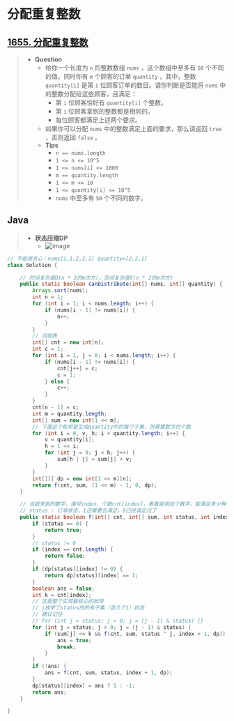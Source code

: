 # 分配重复整数

## [1655. 分配重复整数](https://leetcode.cn/problems/distribute-repeating-integers/)

> - **Question**
>   - 给你一个长度为 `n` 的整数数组 `nums` ，这个数组中至多有 `50` 个不同的值。同时你有 `m` 个顾客的订单 `quantity` ，其中，整数 `quantity[i]` 是第 `i` 位顾客订单的数目。请你判断是否能将 `nums` 中的整数分配给这些顾客，且满足：
>     - 第 `i` 位顾客恰好有 `quantity[i]` 个整数。
>     - 第 `i` 位顾客拿到的整数都是相同的。
>     - 每位顾客都满足上述两个要求。
>   - 如果你可以分配 `nums` 中的整数满足上面的要求，那么请返回 `true` ，否则返回 `false` 。
>   - **Tips**
>     - `n == nums.length`
>     - `1 <= n <= 10^5`
>     - `1 <= nums[i] <= 1000`
>     - `m == quantity.length`
>     - `1 <= m <= 10`
>     - `1 <= quantity[i] <= 10^5`
>     - `nums` 中至多有 `50` 个不同的数字。

## Java

> - **状态压缩DP**
>   - ![image](images/分配重复整数时间复杂度.png)

```java
// 不能用贪心：nums[1,1,2,2,1] quantity=[2,2,1]
class Solution {

    // 时间复杂度O(n * 3的m次方)，空间复杂度O(n * 2的m次方)
    public static boolean canDistribute(int[] nums, int[] quantity) {
        Arrays.sort(nums);
        int n = 1;
        for (int i = 1; i < nums.length; i++) {
            if (nums[i - 1] != nums[i]) {
                n++;
            }
        }
        // 词频表
        int[] cnt = new int[n];
        int c = 1;
        for (int i = 1, j = 0; i < nums.length; i++) {
            if (nums[i - 1] != nums[i]) {
                cnt[j++] = c;
                c = 1;
            } else {
                c++;
            }
        }
        cnt[n - 1] = c;
        int m = quantity.length;
        int[] sum = new int[1 << m];
        // 下面这个枚举是生成quantity中的每个子集，所需要数字的个数
        for (int i = 0, v, h; i < quantity.length; i++) {
            v = quantity[i];
            h = 1 << i;
            for (int j = 0; j < h; j++) {
                sum[h | j] = sum[j] + v;
            }
        }
        int[][] dp = new int[1 << m][n];
        return f(cnt, sum, (1 << m) - 1, 0, dp);
    }

    // 当前来到的数字，编号index，个数cnt[index]，看看就用这个数字，能满足多少种情况
    // status : 订单状态，1还需要去满足，0已经满足过了
    public static boolean f(int[] cnt, int[] sum, int status, int index, int[][] dp) {
        if (status == 0) {
            return true;
        }
        // status != 0
        if (index == cnt.length) {
            return false;
        }
        if (dp[status][index] != 0) {
            return dp[status][index] == 1;
        }
        boolean ans = false;
        int k = cnt[index];
        // 这是整个实现最核心的枚举
        // j枚举了status的所有子集（含几个1）状态
        // 建议记住
        // for (int j = status; j > 0; j = (j - 1) & status) {}
        for (int j = status; j > 0; j = (j - 1) & status) {
            if (sum[j] <= k && f(cnt, sum, status ^ j, index + 1, dp)) {
                ans = true;
                break;
            }
        }
        if (!ans) {
            ans = f(cnt, sum, status, index + 1, dp);
        }
        dp[status][index] = ans ? 1 : -1;
        return ans;
    }

}
```
